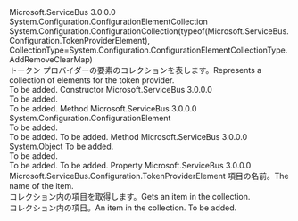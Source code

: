 <Type Name="TokenProviderElementCollection" FullName="Microsoft.ServiceBus.Configuration.TokenProviderElementCollection">
  <TypeSignature Language="C#" Value="public sealed class TokenProviderElementCollection : System.Configuration.ConfigurationElementCollection" />
  <TypeSignature Language="ILAsm" Value=".class public auto ansi sealed beforefieldinit TokenProviderElementCollection extends System.Configuration.ConfigurationElementCollection" />
  <TypeSignature Language="DocId" Value="T:Microsoft.ServiceBus.Configuration.TokenProviderElementCollection" />
  <TypeSignature Language="VB.NET" Value="Public NotInheritable Class TokenProviderElementCollection&#xA;Inherits ConfigurationElementCollection" />
  <TypeSignature Language="F#" Value="type TokenProviderElementCollection = class&#xA;    inherit ConfigurationElementCollection" />
  <AssemblyInfo>
    <AssemblyName>Microsoft.ServiceBus</AssemblyName>
    <AssemblyVersion>3.0.0.0</AssemblyVersion>
  </AssemblyInfo>
  <Base>
    <BaseTypeName>System.Configuration.ConfigurationElementCollection</BaseTypeName>
  </Base>
  <Interfaces />
  <Attributes>
    <Attribute>
      <AttributeName>System.Configuration.ConfigurationCollection(typeof(Microsoft.ServiceBus.Configuration.TokenProviderElement), CollectionType=System.Configuration.ConfigurationElementCollectionType.AddRemoveClearMap)</AttributeName>
    </Attribute>
  </Attributes>
  <Docs>
    <summary><span data-ttu-id="6340a-101">トークン プロバイダーの要素のコレクションを表します。</span><span class="sxs-lookup"><span data-stu-id="6340a-101">Represents a collection of elements for the token provider.</span></span></summary>
    <remarks>To be added.</remarks>
  </Docs>
  <Members>
    <Member MemberName=".ctor">
      <MemberSignature Language="C#" Value="public TokenProviderElementCollection ();" />
      <MemberSignature Language="ILAsm" Value=".method public hidebysig specialname rtspecialname instance void .ctor() cil managed" />
      <MemberSignature Language="DocId" Value="M:Microsoft.ServiceBus.Configuration.TokenProviderElementCollection.#ctor" />
      <MemberSignature Language="VB.NET" Value="Public Sub New ()" />
      <MemberType>Constructor</MemberType>
      <AssemblyInfo>
        <AssemblyName>Microsoft.ServiceBus</AssemblyName>
        <AssemblyVersion>3.0.0.0</AssemblyVersion>
      </AssemblyInfo>
      <Parameters />
      <Docs>
        <summary>To be added.</summary>
        <remarks>To be added.</remarks>
      </Docs>
    </Member>
    <Member MemberName="CreateNewElement">
      <MemberSignature Language="C#" Value="protected override System.Configuration.ConfigurationElement CreateNewElement ();" />
      <MemberSignature Language="ILAsm" Value=".method familyhidebysig virtual instance class System.Configuration.ConfigurationElement CreateNewElement() cil managed" />
      <MemberSignature Language="DocId" Value="M:Microsoft.ServiceBus.Configuration.TokenProviderElementCollection.CreateNewElement" />
      <MemberSignature Language="VB.NET" Value="Protected Overrides Function CreateNewElement () As ConfigurationElement" />
      <MemberSignature Language="F#" Value="override this.CreateNewElement : unit -&gt; System.Configuration.ConfigurationElement" Usage="tokenProviderElementCollection.CreateNewElement " />
      <MemberType>Method</MemberType>
      <AssemblyInfo>
        <AssemblyName>Microsoft.ServiceBus</AssemblyName>
        <AssemblyVersion>3.0.0.0</AssemblyVersion>
      </AssemblyInfo>
      <ReturnValue>
        <ReturnType>System.Configuration.ConfigurationElement</ReturnType>
      </ReturnValue>
      <Parameters />
      <Docs>
        <summary>To be added.</summary>
        <returns>To be added.</returns>
        <remarks>To be added.</remarks>
      </Docs>
    </Member>
    <Member MemberName="GetElementKey">
      <MemberSignature Language="C#" Value="protected override object GetElementKey (System.Configuration.ConfigurationElement element);" />
      <MemberSignature Language="ILAsm" Value=".method familyhidebysig virtual instance object GetElementKey(class System.Configuration.ConfigurationElement element) cil managed" />
      <MemberSignature Language="DocId" Value="M:Microsoft.ServiceBus.Configuration.TokenProviderElementCollection.GetElementKey(System.Configuration.ConfigurationElement)" />
      <MemberSignature Language="VB.NET" Value="Protected Overrides Function GetElementKey (element As ConfigurationElement) As Object" />
      <MemberSignature Language="F#" Value="override this.GetElementKey : System.Configuration.ConfigurationElement -&gt; obj" Usage="tokenProviderElementCollection.GetElementKey element" />
      <MemberType>Method</MemberType>
      <AssemblyInfo>
        <AssemblyName>Microsoft.ServiceBus</AssemblyName>
        <AssemblyVersion>3.0.0.0</AssemblyVersion>
      </AssemblyInfo>
      <ReturnValue>
        <ReturnType>System.Object</ReturnType>
      </ReturnValue>
      <Parameters>
        <Parameter Name="element" Type="System.Configuration.ConfigurationElement" />
      </Parameters>
      <Docs>
        <param name="element">To be added.</param>
        <summary>To be added.</summary>
        <returns>To be added.</returns>
        <remarks>To be added.</remarks>
      </Docs>
    </Member>
    <Member MemberName="Item">
      <MemberSignature Language="C#" Value="public Microsoft.ServiceBus.Configuration.TokenProviderElement this[string name] { get; }" />
      <MemberSignature Language="ILAsm" Value=".property instance class Microsoft.ServiceBus.Configuration.TokenProviderElement Item(string)" />
      <MemberSignature Language="DocId" Value="P:Microsoft.ServiceBus.Configuration.TokenProviderElementCollection.Item(System.String)" />
      <MemberSignature Language="VB.NET" Value="Default Public ReadOnly Property Item(name As String) As TokenProviderElement" />
      <MemberSignature Language="F#" Value="member this.Item(string) : Microsoft.ServiceBus.Configuration.TokenProviderElement" Usage="Microsoft.ServiceBus.Configuration.TokenProviderElementCollection.Item" />
      <MemberType>Property</MemberType>
      <AssemblyInfo>
        <AssemblyName>Microsoft.ServiceBus</AssemblyName>
        <AssemblyVersion>3.0.0.0</AssemblyVersion>
      </AssemblyInfo>
      <ReturnValue>
        <ReturnType>Microsoft.ServiceBus.Configuration.TokenProviderElement</ReturnType>
      </ReturnValue>
      <Parameters>
        <Parameter Name="name" Type="System.String" />
      </Parameters>
      <Docs>
        <param name="name"><span data-ttu-id="6340a-102">項目の名前。</span><span class="sxs-lookup"><span data-stu-id="6340a-102">The name of the item.</span></span></param>
        <summary><span data-ttu-id="6340a-103">コレクション内の項目を取得します。</span><span class="sxs-lookup"><span data-stu-id="6340a-103">Gets an item in the collection.</span></span></summary>
        <value><span data-ttu-id="6340a-104">コレクション内の項目。</span><span class="sxs-lookup"><span data-stu-id="6340a-104">An item in the collection.</span></span></value>
        <remarks>To be added.</remarks>
      </Docs>
    </Member>
  </Members>
</Type>